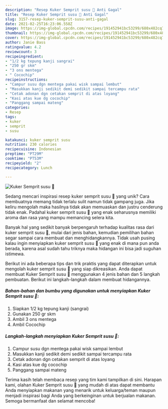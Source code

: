 ```yaml
---
description: "Resep Kuker Semprit susu 🌺 Anti Gagal"
title: "Resep Kuker Semprit susu 🌺 Anti Gagal"
slug: 3157-resep-kuker-semprit-susu-anti-gagal
date: 2021-02-25T16:23:06.558Z
image: https://img-global.cpcdn.com/recipes/191452941bc53299/680x482cq70/kuker-semprit-susu-🌺-foto-resep-utama.jpg
thumbnail: https://img-global.cpcdn.com/recipes/191452941bc53299/680x482cq70/kuker-semprit-susu-🌺-foto-resep-utama.jpg
cover: https://img-global.cpcdn.com/recipes/191452941bc53299/680x482cq70/kuker-semprit-susu-🌺-foto-resep-utama.jpg
author: Janie Bass
ratingvalue: 4.2
reviewcount: 3
recipeingredient:
- "1/2 kg tepung kanji sangrai"
- "250 gr skm"
- "3 ons mentega"
- " Cocochip"
recipeinstructions:
- "Campur susu dgn mentega pakai wisk sampai lembut"
- "Masukkan kanji sedikit demi sedikit sampai tercampu rata"
- "Cetak adonan dgn cetakan semprit di atas loyang"
- "Kasi atas kue dg cocochip"
- "Panggang sampai mateng"
categories:
- Resep
tags:
- kuker
- semprit
- susu

katakunci: kuker semprit susu 
nutrition: 230 calories
recipecuisine: Indonesian
preptime: "PT29M"
cooktime: "PT53M"
recipeyield: "2"
recipecategory: Lunch

---
```



![Kuker Semprit susu 🌺](https://img-global.cpcdn.com/recipes/191452941bc53299/680x482cq70/kuker-semprit-susu-🌺-foto-resep-utama.jpg)

Sedang mencari inspirasi resep kuker semprit susu 🌺 yang unik? Cara membuatnya memang tidak terlalu sulit namun tidak gampang juga. Jika keliru mengolah maka hasilnya tidak akan memuaskan dan justru cenderung tidak enak. Padahal kuker semprit susu 🌺 yang enak seharusnya memiliki aroma dan rasa yang mampu memancing selera kita.



Banyak hal yang sedikit banyak berpengaruh terhadap kualitas rasa dari kuker semprit susu 🌺, mulai dari jenis bahan, kemudian pemilihan bahan segar sampai cara membuat dan menghidangkannya. Tidak usah pusing kalau ingin menyiapkan kuker semprit susu 🌺 yang enak di mana pun anda berada, karena asal sudah tahu triknya maka hidangan ini bisa jadi suguhan istimewa.


Berikut ini ada beberapa tips dan trik praktis yang dapat diterapkan untuk mengolah kuker semprit susu 🌺 yang siap dikreasikan. Anda dapat membuat Kuker Semprit susu 🌺 menggunakan 4 jenis bahan dan 5 langkah pembuatan. Berikut ini langkah-langkah dalam membuat hidangannya.

<!--inarticleads1-->

##### Bahan-bahan dan bumbu yang digunakan untuk menyiapkan Kuker Semprit susu 🌺:

1. Siapkan 1/2 kg tepung kanji (sangrai)
1. Gunakan 250 gr skm
1. Ambil 3 ons mentega
1. Ambil  Cocochip




<!--inarticleads2-->

##### Langkah-langkah menyiapkan Kuker Semprit susu 🌺:

1. Campur susu dgn mentega pakai wisk sampai lembut
1. Masukkan kanji sedikit demi sedikit sampai tercampu rata
1. Cetak adonan dgn cetakan semprit di atas loyang
1. Kasi atas kue dg cocochip
1. Panggang sampai mateng




Terima kasih telah membaca resep yang tim kami tampilkan di sini. Harapan kami, olahan Kuker Semprit susu 🌺 yang mudah di atas dapat membantu Anda menyiapkan makanan yang menarik untuk keluarga/teman maupun menjadi inspirasi bagi Anda yang berkeinginan untuk berjualan makanan. Semoga bermanfaat dan selamat mencoba!
